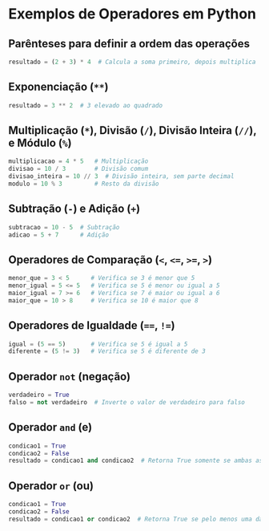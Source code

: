 # Exemplos de Operadores em Python

## Parênteses para definir a ordem das operações
```python
resultado = (2 + 3) * 4  # Calcula a soma primeiro, depois multiplica
```

## Exponenciação (`**`)
```python
resultado = 3 ** 2  # 3 elevado ao quadrado
```

## Multiplicação (`*`), Divisão (`/`), Divisão Inteira (`//`), e Módulo (`%`)
```python
multiplicacao = 4 * 5   # Multiplicação
divisao = 10 / 3        # Divisão comum
divisao_inteira = 10 // 3  # Divisão inteira, sem parte decimal
modulo = 10 % 3         # Resto da divisão
```

## Subtração (`-`) e Adição (`+`)
```python
subtracao = 10 - 5  # Subtração
adicao = 5 + 7      # Adição
```

## Operadores de Comparação (`<`, `<=`, `>=`, `>`)
```python
menor_que = 3 < 5      # Verifica se 3 é menor que 5
menor_igual = 5 <= 5   # Verifica se 5 é menor ou igual a 5
maior_igual = 7 >= 6   # Verifica se 7 é maior ou igual a 6
maior_que = 10 > 8     # Verifica se 10 é maior que 8
```

## Operadores de Igualdade (`==`, `!=`)
```python
igual = (5 == 5)       # Verifica se 5 é igual a 5
diferente = (5 != 3)   # Verifica se 5 é diferente de 3
```

## Operador `not` (negação)
```python
verdadeiro = True
falso = not verdadeiro  # Inverte o valor de verdadeiro para falso
```

## Operador `and` (e)
```python
condicao1 = True
condicao2 = False
resultado = condicao1 and condicao2  # Retorna True somente se ambas as condições forem True
```

## Operador `or` (ou)
```python
condicao1 = True
condicao2 = False
resultado = condicao1 or condicao2  # Retorna True se pelo menos uma das condições for True
```
